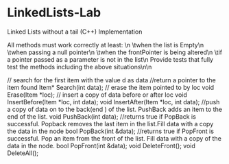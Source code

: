 # LinkedLists-Lab
Linked Lists without a tail (C++) Implementation 


All methods must work correctly at least: \n
  \twhen the list is Empty\n
  \twhen passing a  null pointer\n
  \twhen the frontPointer is being altered\n
  \tif a pointer passed as a parameter is not in the list\n
Provide tests that fully test the methods including the above situations\n\n

// search for the first item with the value d as data 
//return a pointer to the item found
Item* Search(int data);
// erase the item pointed to by loc
void Erase(Item *loc);
// insert a copy of data before or after loc
void InsertBefore(Item *loc, int data);
void InsertAfter(Item *loc, int data);
//push a copy of data on to the back(end ) of the list. PushBack adds an item to the end of the list.
void PushBack(int data);
//returns true if  PopBack is successful. Popback removes the last item in the list.Fill data with a copy the data in the node
bool PopBack(int &data);
//returns true if  PopFront is successful. Pop an item from the front of the list. Fill data with a copy of the data in the node.
bool PopFront(int &data);
void DeleteFront();
void DeleteAll();

